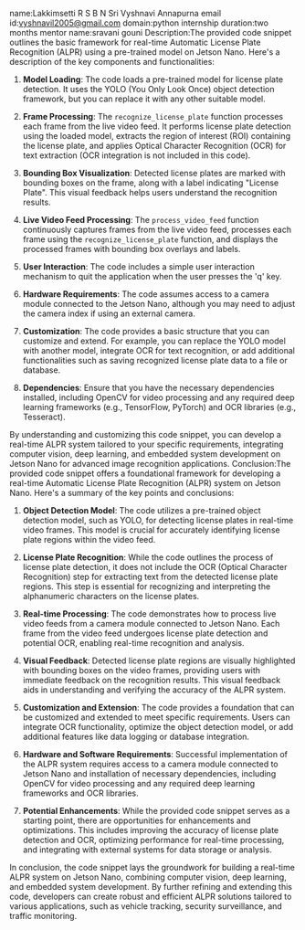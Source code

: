 name:Lakkimsetti R S B N Sri Vyshnavi Annapurna
email id:vyshnavil2005@gmail.com
domain:python internship
duration:two months
mentor name:sravani gouni
Description:The provided code snippet outlines the basic framework for real-time Automatic License Plate Recognition (ALPR) using a pre-trained model on Jetson Nano. Here's a description of the key components and functionalities:

1. **Model Loading**: The code loads a pre-trained model for license plate detection. It uses the YOLO (You Only Look Once) object detection framework, but you can replace it with any other suitable model.

2. **Frame Processing**: The `recognize_license_plate` function processes each frame from the live video feed. It performs license plate detection using the loaded model, extracts the region of interest (ROI) containing the license plate, and applies Optical Character Recognition (OCR) for text extraction (OCR integration is not included in this code).

3. **Bounding Box Visualization**: Detected license plates are marked with bounding boxes on the frame, along with a label indicating "License Plate". This visual feedback helps users understand the recognition results.

4. **Live Video Feed Processing**: The `process_video_feed` function continuously captures frames from the live video feed, processes each frame using the `recognize_license_plate` function, and displays the processed frames with bounding box overlays and labels.

5. **User Interaction**: The code includes a simple user interaction mechanism to quit the application when the user presses the 'q' key.

6. **Hardware Requirements**: The code assumes access to a camera module connected to the Jetson Nano, although you may need to adjust the camera index if using an external camera.

7. **Customization**: The code provides a basic structure that you can customize and extend. For example, you can replace the YOLO model with another model, integrate OCR for text recognition, or add additional functionalities such as saving recognized license plate data to a file or database.

8. **Dependencies**: Ensure that you have the necessary dependencies installed, including OpenCV for video processing and any required deep learning frameworks (e.g., TensorFlow, PyTorch) and OCR libraries (e.g., Tesseract).

By understanding and customizing this code snippet, you can develop a real-time ALPR system tailored to your specific requirements, integrating computer vision, deep learning, and embedded system development on Jetson Nano for advanced image recognition applications.
Conclusion:The provided code snippet offers a foundational framework for developing a real-time Automatic License Plate Recognition (ALPR) system on Jetson Nano. Here's a summary of the key points and conclusions:

1. **Object Detection Model**: The code utilizes a pre-trained object detection model, such as YOLO, for detecting license plates in real-time video frames. This model is crucial for accurately identifying license plate regions within the video feed.

2. **License Plate Recognition**: While the code outlines the process of license plate detection, it does not include the OCR (Optical Character Recognition) step for extracting text from the detected license plate regions. This step is essential for recognizing and interpreting the alphanumeric characters on the license plates.

3. **Real-time Processing**: The code demonstrates how to process live video feeds from a camera module connected to Jetson Nano. Each frame from the video feed undergoes license plate detection and potential OCR, enabling real-time recognition and analysis.

4. **Visual Feedback**: Detected license plate regions are visually highlighted with bounding boxes on the video frames, providing users with immediate feedback on the recognition results. This visual feedback aids in understanding and verifying the accuracy of the ALPR system.

5. **Customization and Extension**: The code provides a foundation that can be customized and extended to meet specific requirements. Users can integrate OCR functionality, optimize the object detection model, or add additional features like data logging or database integration.

6. **Hardware and Software Requirements**: Successful implementation of the ALPR system requires access to a camera module connected to Jetson Nano and installation of necessary dependencies, including OpenCV for video processing and any required deep learning frameworks and OCR libraries.

7. **Potential Enhancements**: While the provided code snippet serves as a starting point, there are opportunities for enhancements and optimizations. This includes improving the accuracy of license plate detection and OCR, optimizing performance for real-time processing, and integrating with external systems for data storage or analysis.

In conclusion, the code snippet lays the groundwork for building a real-time ALPR system on Jetson Nano, combining computer vision, deep learning, and embedded system development. By further refining and extending this code, developers can create robust and efficient ALPR solutions tailored to various applications, such as vehicle tracking, security surveillance, and traffic monitoring.
